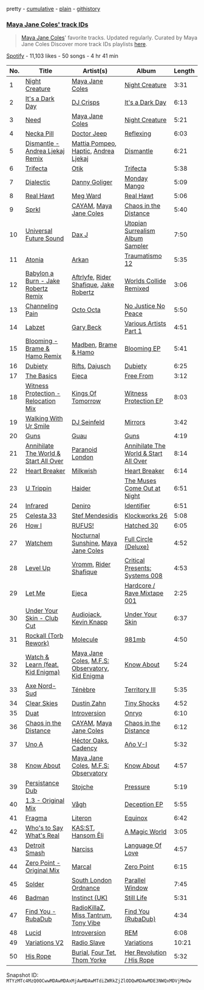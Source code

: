 pretty - [cumulative](/playlists/cumulative/37i9dQZF1DWZkxJwAfCZA3.md) - [plain](/playlists/plain/37i9dQZF1DWZkxJwAfCZA3) - [githistory](https://github.githistory.xyz/mackorone/spotify-playlist-archive/blob/main/playlists/plain/37i9dQZF1DWZkxJwAfCZA3)

### [Maya Jane Coles' track IDs](https://open.spotify.com/playlist/37i9dQZF1DWZkxJwAfCZA3)

> <a href="spotify:artist:6TshTCYwh9ySzOO6Jy4Ux2"> Maya Jane Coles</a>' favorite tracks\. Updated regularly\. Curated by Maya Jane Coles Discover more track IDs playlists <a href="spotify:genre:track\_id">here</a>.

[Spotify](https://open.spotify.com/user/spotify) - 11,103 likes - 50 songs - 4 hr 41 min

| No. | Title | Artist(s) | Album | Length |
|---|---|---|---|---|
| 1 | [Night Creature](https://open.spotify.com/track/5MuUzPDNWyx1om4weXR6vB) | [Maya Jane Coles](https://open.spotify.com/artist/6TshTCYwh9ySzOO6Jy4Ux2) | [Night Creature](https://open.spotify.com/album/2jye5HOLZkOmO2p97B3fgU) | 3:31 |
| 2 | [It's a Dark Day](https://open.spotify.com/track/6vmb3xoRlhN1jc9hX2nLJD) | [DJ Crisps](https://open.spotify.com/artist/0rgmU5SJvHMWARMPDL6b80) | [It's a Dark Day](https://open.spotify.com/album/1aFm8MdagUI5VYtJHYZ0rl) | 6:13 |
| 3 | [Need](https://open.spotify.com/track/54hUH7dN3z9FphmVtYmAQE) | [Maya Jane Coles](https://open.spotify.com/artist/6TshTCYwh9ySzOO6Jy4Ux2) | [Night Creature](https://open.spotify.com/album/2jye5HOLZkOmO2p97B3fgU) | 5:21 |
| 4 | [Necka Pill](https://open.spotify.com/track/7mZomWGAbL7EX7eLmQDWUZ) | [Doctor Jeep](https://open.spotify.com/artist/1vBAyx7wNfBDrAmWsGDRdA) | [Reflexing](https://open.spotify.com/album/5VJDthG2gw2dK9crIivZg5) | 6:03 |
| 5 | [Dismantle \- Andrea Ljekaj Remix](https://open.spotify.com/track/0PLaRECDbA8HraLRyFSomc) | [Mattia Pompeo](https://open.spotify.com/artist/7iOxwgFvxljC089yhrvKvE), [Haptic](https://open.spotify.com/artist/1asA1GU6YiNGNqogpjCjr8), [Andrea Ljekaj](https://open.spotify.com/artist/14snAUWcjIpqqnA1pHZaHh) | [Dismantle](https://open.spotify.com/album/1ocYdadCXBPiD67iv7pbWw) | 6:21 |
| 6 | [Trifecta](https://open.spotify.com/track/5CkcQNihN5J4lcDYAcbTPn) | [Otik](https://open.spotify.com/artist/6yvENIf7GmNwYnspB8UCpB) | [Trifecta](https://open.spotify.com/album/2icTuxL1jz7zgxUJKhnMKG) | 5:38 |
| 7 | [Dialectic](https://open.spotify.com/track/1nUfRrP72sNUK9tZXKIUUe) | [Danny Goliger](https://open.spotify.com/artist/58hwRYvd98tYQPesSo9bHi) | [Monday Mango](https://open.spotify.com/album/3XhDiyHzmSkeYanjv1zGIc) | 5:09 |
| 8 | [Real Hawt](https://open.spotify.com/track/7s12v8WY72vTwpbBGjCrN3) | [Meg Ward](https://open.spotify.com/artist/2mD3jEYpdABPmYGMkwIp8s) | [Real Hawt](https://open.spotify.com/album/1xBgHCOPvBXxdLPteOGr0w) | 5:06 |
| 9 | [Sprkl](https://open.spotify.com/track/1J9bBev3iEioXxcmhviEzx) | [CAYAM](https://open.spotify.com/artist/2aysJuzHqgXqkPJDwwB6a1), [Maya Jane Coles](https://open.spotify.com/artist/6TshTCYwh9ySzOO6Jy4Ux2) | [Chaos in the Distance](https://open.spotify.com/album/2n9l0wW4X2UI1jWyipbkxF) | 5:40 |
| 10 | [Universal Future Sound](https://open.spotify.com/track/4WOv3gcmyMcGDlnbN7PQEN) | [Dax J](https://open.spotify.com/artist/2zJJIWKT0LiwdxcwW9RajQ) | [Utopian Surrealism Album Sampler](https://open.spotify.com/album/47jv3feIZiGRmDJVnRoPmT) | 7:50 |
| 11 | [Atonia](https://open.spotify.com/track/4r8QRUSkgtoBQYRjhRX2Me) | [Arkan](https://open.spotify.com/artist/2cr1yLhEpDBjgc7o4dn2vH) | [Traumatismo 12](https://open.spotify.com/album/3TeCrp9S0gE3MB19c8MT7D) | 5:35 |
| 12 | [Babylon a Burn \- Jake Robertz Remix](https://open.spotify.com/track/0XiVeTc9Q4AONIkE916xMA) | [Aftrlyfe](https://open.spotify.com/artist/7mbw58Fb9n2Ng9v0F3gE6E), [Rider Shafique](https://open.spotify.com/artist/3Q0LSoV64A2FTwAFCzyDyq), [Jake Robertz](https://open.spotify.com/artist/3ZXVfURG8LY8OX4lY4SYhG) | [Worlds Collide Remixed](https://open.spotify.com/album/5wCom3NrqRHnWSidPku2Zz) | 3:06 |
| 13 | [Channeling Pain](https://open.spotify.com/track/0rdNHSO1pIkIZer895nvOm) | [Octo Octa](https://open.spotify.com/artist/2GH8Mzo3Ur1AdOnGUUpt17) | [No Justice No Peace](https://open.spotify.com/album/5oWXPHjjXF9OOZnWHyZOzJ) | 5:50 |
| 14 | [Labzet](https://open.spotify.com/track/6lFNz8vUroTmBxBSVOfkXL) | [Gary Beck](https://open.spotify.com/artist/1mUVjZFnDM8mHpi4fR2bPC) | [Various Artists Part 1](https://open.spotify.com/album/1V92q6FrPsmTtIsAeR9Bdn) | 4:51 |
| 15 | [Blooming \- Brame & Hamo Remix](https://open.spotify.com/track/0V0LuHEeOLczTGpPOJEVIO) | [Madben](https://open.spotify.com/artist/1Ky9YENYbC5XUBRGLQUZBY), [Brame & Hamo](https://open.spotify.com/artist/0GH3NHvWddE49Egn2D5aRg) | [Blooming EP](https://open.spotify.com/album/6irUDp1xFlAKOX9UHuEgwq) | 5:41 |
| 16 | [Dubiety](https://open.spotify.com/track/2hwBrj2PqhxgJoi0ccdHld) | [Rifts](https://open.spotify.com/artist/5vDHnSAgdtgDrKHWTfs2Q6), [Dajusch](https://open.spotify.com/artist/43eVCcB2JEmLmw5s4KktWz) | [Dubiety](https://open.spotify.com/album/1CvkLe07Vj3ttjw6u5cVtL) | 6:25 |
| 17 | [The Basics](https://open.spotify.com/track/7lUCUzwnOY0twtP8Nu8wyY) | [Ejeca](https://open.spotify.com/artist/0tSC9Vot7WlR1MsLBqQ9HX) | [Free From](https://open.spotify.com/album/77fs6DZ0Fy2LbsDuc9EpiP) | 3:12 |
| 18 | [Witness Protection \- Relocation Mix](https://open.spotify.com/track/18tkbTqvYZLjkAX3cW8RQu) | [Kings Of Tomorrow](https://open.spotify.com/artist/2b8d0BREA7r3nbVhD649yX) | [Witness Protection EP](https://open.spotify.com/album/0XRYknxhjpICYdW0U4vRSQ) | 8:03 |
| 19 | [Walking With Ur Smile](https://open.spotify.com/track/469tf6NgOf4nscrty0G9Us) | [DJ Seinfeld](https://open.spotify.com/artist/37YzpfBeFju8QRZ3g0Ha1Q) | [Mirrors](https://open.spotify.com/album/7FvnTARvgjUyWnUT0flUN7) | 3:42 |
| 20 | [Guns](https://open.spotify.com/track/60IzOczom5b0OCdryKqutH) | [Guau](https://open.spotify.com/artist/3B09YsVwUYEmbxDAHqJhvs) | [Guns](https://open.spotify.com/album/3wbk0LqWoZ0Azv7hp3iUlS) | 4:19 |
| 21 | [Annihilate The World & Start All Over](https://open.spotify.com/track/6B1Wi5Cu0V8dSlsu1o4i3T) | [Paranoid London](https://open.spotify.com/artist/0KyUH5WmspOhuIQAnw42Fb) | [Annihilate The World & Start All Over](https://open.spotify.com/album/1IvuaFYrXMgYehTdCuJUkj) | 8:14 |
| 22 | [Heart Breaker](https://open.spotify.com/track/4WVuuNGFq9CusXUdaviYPd) | [Milkwish](https://open.spotify.com/artist/1O50w1bZK5APgtWSD0qVjv) | [Heart Breaker](https://open.spotify.com/album/1UG9lHQS3y5z56owpsLlI1) | 6:14 |
| 23 | [U Trippin](https://open.spotify.com/track/10cj75OrGOzk9ACiG39CzQ) | [Haider](https://open.spotify.com/artist/7L7XkH1dMZGeedtOdYOVLF) | [The Muses Come Out at Night](https://open.spotify.com/album/6oklxHW7orD7EDYfSwO3Rh) | 6:51 |
| 24 | [Infrared](https://open.spotify.com/track/0SGiDqVr37ZzbKoHPtygJC) | [Deniro](https://open.spotify.com/artist/5OoDtYl4zYEnvAtFSxqf2W) | [Identifier](https://open.spotify.com/album/7qGpE1HoHANnQSeXnBVSsI) | 6:51 |
| 25 | [Celesta 33](https://open.spotify.com/track/5LiR4vN7hWQwv7OJKsfbj3) | [Stef Mendesidis](https://open.spotify.com/artist/0V2TzRR7BczSNMxDyCIL1J) | [Klockworks 26](https://open.spotify.com/album/30AmILfevLO4r5k7HAIMP1) | 5:08 |
| 26 | [How I](https://open.spotify.com/track/0Or359N2JTZz5wfy4Fyt45) | [RUFUS!](https://open.spotify.com/artist/42Ay6NrtRwtWHFbUBgmzOj) | [Hatched 30](https://open.spotify.com/album/4SNahl6SnPKSTIPPrCkj5J) | 6:05 |
| 27 | [Watchem](https://open.spotify.com/track/5V3Fl99ZzV7s9NBvjNM3W2) | [Nocturnal Sunshine](https://open.spotify.com/artist/1BiGjy3Kg99ZgL7E2Qb4Td), [Maya Jane Coles](https://open.spotify.com/artist/6TshTCYwh9ySzOO6Jy4Ux2) | [Full Circle \(Deluxe\)](https://open.spotify.com/album/1K91rH2qhN5jscP5pwtx3V) | 4:52 |
| 28 | [Level Up](https://open.spotify.com/track/5WKsMalbtNNg4BOhskDSQD) | [Vromm](https://open.spotify.com/artist/2GDXx20hz7WhCHcgrzfJ0S), [Rider Shafique](https://open.spotify.com/artist/3Q0LSoV64A2FTwAFCzyDyq) | [Critical Presents: Systems 008](https://open.spotify.com/album/0rB8B4OHu2ZU3NYhUh96Px) | 4:53 |
| 29 | [Let Me](https://open.spotify.com/track/4ccFlJTXL6aBG4XLz9Sbnz) | [Ejeca](https://open.spotify.com/artist/0tSC9Vot7WlR1MsLBqQ9HX) | [Hardcore / Rave Mixtape 001](https://open.spotify.com/album/6i1UgV4xgOQV7mniCKGV4D) | 2:25 |
| 30 | [Under Your Skin \- Club Cut](https://open.spotify.com/track/5XIwAp8P2t0ej7vh3CCqFm) | [Audiojack](https://open.spotify.com/artist/3Uvzk4iffO4mvchgRNJjbs), [Kevin Knapp](https://open.spotify.com/artist/1qhZdOpfyWk2RbhTCpbAkv) | [Under Your Skin](https://open.spotify.com/album/5SbC5SyzpAGs9VnzKOFfjI) | 6:37 |
| 31 | [Rockall \(Torb Rework\)](https://open.spotify.com/track/6PNJLp2HH5SZPUR8ZtAFij) | [Molecule](https://open.spotify.com/artist/6y8T4AwjB0B1vVwU0O4n2x) | [981mb](https://open.spotify.com/album/5E9buECo7oPtJPafPT9sTO) | 4:50 |
| 32 | [Watch & Learn \(feat\. Kid Enigma\)](https://open.spotify.com/track/5wAo9QTLppPX6bJBlSL6rh) | [Maya Jane Coles](https://open.spotify.com/artist/6TshTCYwh9ySzOO6Jy4Ux2), [M.F.S: Observatory](https://open.spotify.com/artist/0UNvC4HpuvEq34FrRSePW8), [Kid Enigma](https://open.spotify.com/artist/6xh20mDGCfR9jH2tYotdBE) | [Know About](https://open.spotify.com/album/5Mb42Z0ajvNfN0uDXNAgrB) | 5:24 |
| 33 | [Axe Nord\-Sud](https://open.spotify.com/track/1HsMIxRWkaae0ju7JIEGxh) | [Ténèbre](https://open.spotify.com/artist/6vzW5RpSfm0rFhNouR5J3E) | [Territory III](https://open.spotify.com/album/1VE2bwwZHlkMUdTOScdIMg) | 5:35 |
| 34 | [Clear Skies](https://open.spotify.com/track/0A8tgWH38E0s5n5iCwfvAU) | [Dustin Zahn](https://open.spotify.com/artist/6ScDJaxsDqmtEB0CZY3WAC) | [Tiny Shocks](https://open.spotify.com/album/3Bqx8SdEbAzx48FMM7UE6A) | 4:52 |
| 35 | [Duat](https://open.spotify.com/track/5Hyns7jBXNFQ8QU5QSUpWl) | [Introversion](https://open.spotify.com/artist/7qXRl6cKc9zsbV0ekjUQKm) | [Onryo](https://open.spotify.com/album/7FLffI1hePBCjjOi7umUZ1) | 6:10 |
| 36 | [Chaos in the Distance](https://open.spotify.com/track/2dNYZepmpo2RrnytcoZTrW) | [CAYAM](https://open.spotify.com/artist/2aysJuzHqgXqkPJDwwB6a1), [Maya Jane Coles](https://open.spotify.com/artist/6TshTCYwh9ySzOO6Jy4Ux2) | [Chaos in the Distance](https://open.spotify.com/album/2n9l0wW4X2UI1jWyipbkxF) | 6:12 |
| 37 | [Uno A](https://open.spotify.com/track/7iJlLsF5jj3JBwcIDtq0EB) | [Héctor Oaks](https://open.spotify.com/artist/2FZAQdFEANNv5Gi29PI10x), [Cadency](https://open.spotify.com/artist/7vtfW4vufE4fom6V6PSIgD) | [Año V\-I](https://open.spotify.com/album/0yvbaYBJiYhcPT2J1fhtk6) | 5:32 |
| 38 | [Know About](https://open.spotify.com/track/36qBEWI66VcB7MdnS9nIuM) | [Maya Jane Coles](https://open.spotify.com/artist/6TshTCYwh9ySzOO6Jy4Ux2), [M.F.S: Observatory](https://open.spotify.com/artist/0UNvC4HpuvEq34FrRSePW8) | [Know About](https://open.spotify.com/album/5Mb42Z0ajvNfN0uDXNAgrB) | 4:57 |
| 39 | [Persistance Dub](https://open.spotify.com/track/6xFlXhvM2UCHmrKanYpU1k) | [Stojche](https://open.spotify.com/artist/41TlIMa34bMl5ZZZUp55dn) | [Pressure](https://open.spotify.com/album/4EGT6JMuC488EMmYjiE9NY) | 5:19 |
| 40 | [1.3 \- Original Mix](https://open.spotify.com/track/76CwcDRccDzNjrBJLkuDsY) | [Vågh](https://open.spotify.com/artist/4CCDoIlomaVNquOackuAtd) | [Deception EP](https://open.spotify.com/album/5odEuc1NfixSZpdlC5Wt7w) | 5:55 |
| 41 | [Fragma](https://open.spotify.com/track/3tqEGkK8YTvCfUzosEhZbs) | [Literon](https://open.spotify.com/artist/1s9IhdI8fSScFz1FvE16Qm) | [Equinox](https://open.spotify.com/album/4IWwmIwUwjUPKYgivgYZ8n) | 6:42 |
| 42 | [Who's to Say What's Real](https://open.spotify.com/track/4vn2amrvydbs4i4GsAASfg) | [KAS:ST](https://open.spotify.com/artist/7orlzf5LTqSnCzURkZFebN), [Hansom Ēli](https://open.spotify.com/artist/6NwI5CAoRbYCTWCiCiQ7Dh) | [A Magic World](https://open.spotify.com/album/3uW3PwT40SJKQDfhrLvwNY) | 3:05 |
| 43 | [Detroit Smash](https://open.spotify.com/track/1JQ86ttoKmzceBC5Zjb43u) | [Narciss](https://open.spotify.com/artist/7jEmLGxzh2RuOwdj96tlyL) | [Language Of Love](https://open.spotify.com/album/2rQgsu3w89RoMEJtjoxnU9) | 4:57 |
| 44 | [Zero Point \- Original Mix](https://open.spotify.com/track/6Ps3mfRVpyvBNLOnlw9SPY) | [Marcal](https://open.spotify.com/artist/6XVtxL4WRwoEqB1BpLel6y) | [Zero Point](https://open.spotify.com/album/5LR4TKh2ZmUGGVIbamQC1l) | 6:15 |
| 45 | [Solder](https://open.spotify.com/track/6fQ49NEpr8FuU5y2JFq88r) | [South London Ordnance](https://open.spotify.com/artist/2UoNSVTAosNF8nIOjp1V8s) | [Parallel Window](https://open.spotify.com/album/0Tws34iWVz7dVDodZWxYDL) | 7:45 |
| 46 | [Badman](https://open.spotify.com/track/5NkbtBoUOsID3oD8EfqUZR) | [Instinct \(UK\)](https://open.spotify.com/artist/2sl9ekjwH9yLHO9JLA7BVH) | [Still Life](https://open.spotify.com/album/1VJqseeHvHzPZInUpzxYoY) | 5:31 |
| 47 | [Find You \- RubaDub](https://open.spotify.com/track/7Mi9HJy7oY42htnxiWe9HD) | [RadioKillaZ](https://open.spotify.com/artist/619gPltOje4v1XU4zZIkrg), [Miss Tantrum](https://open.spotify.com/artist/5St6syTYSUCyu9gawvF1gq), [Tony Vibe](https://open.spotify.com/artist/2JueMH9gaRWar9P5X2gnCL) | [Find You \(RubaDub\)](https://open.spotify.com/album/30aOttmUJVkk4BJ9VDou6h) | 4:34 |
| 48 | [Lucid](https://open.spotify.com/track/74sbcxEm7TdKuXjUPqRuhY) | [Introversion](https://open.spotify.com/artist/7qXRl6cKc9zsbV0ekjUQKm) | [REM](https://open.spotify.com/album/5iGqWO4Qz6iLOkZTHDJDGP) | 6:08 |
| 49 | [Variations V2](https://open.spotify.com/track/4C44mvn338js9xEr9X1VMu) | [Radio Slave](https://open.spotify.com/artist/4rzWjR3L3M54c6I25NzdM3) | [Variations](https://open.spotify.com/album/5VBzQX4oT4rFbFo2jLryus) | 10:21 |
| 50 | [His Rope](https://open.spotify.com/track/02epNlK5mV917A8TzXoxso) | [Burial](https://open.spotify.com/artist/0uCCBpmg6MrPb1KY2msceF), [Four Tet](https://open.spotify.com/artist/7Eu1txygG6nJttLHbZdQOh), [Thom Yorke](https://open.spotify.com/artist/4CvTDPKA6W06DRfBnZKrau) | [Her Revolution / His Rope](https://open.spotify.com/album/4ciK8DtBglOBd0FYznsg98) | 5:32 |

Snapshot ID: `MTYzMTc4MzQ0OCwwMDAwMDAxMjAwMDAwMTdiZWRkZjZlODQwMDAwMDE3NWQxMDVjMmQw`